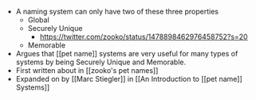 - A naming system can only have two of these three properties
    - Global
    - Securely Unique
        - https://twitter.com/zooko/status/1478898462976458752?s=20
    - Memorable
- Argues that [[pet name]] systems are very useful for many types of systems by being Securely Unique and Memorable.
- First written about in [[zooko's pet names]]
- Expanded on by [[Marc Stiegler]] in [[An Introduction to [[pet name]] Systems]]
